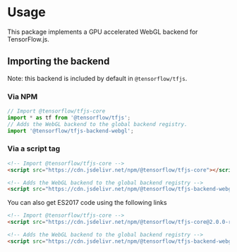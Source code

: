 # Usage

This package implements a GPU accelerated WebGL backend for TensorFlow.js.

## Importing the backend

Note: this backend is included by default in `@tensorflow/tfjs`.

### Via NPM

```js
// Import @tensorflow/tfjs-core
import * as tf from '@tensorflow/tfjs';
// Adds the WebGL backend to the global backend registry.
import '@tensorflow/tfjs-backend-webgl';
```

### Via a script tag

```html
<!-- Import @tensorflow/tfjs-core -->
<script src="https://cdn.jsdelivr.net/npm/@tensorflow/tfjs-core"></script>

<!-- Adds the WebGL backend to the global backend registry -->
<script src="https://cdn.jsdelivr.net/npm/@tensorflow/tfjs-backend-webgl"></script>
```

You can also get ES2017 code using the following links

```html
<!-- Import @tensorflow/tfjs-core -->
<script src="https://cdn.jsdelivr.net/npm/@tensorflow/tfjs-core@2.0.0-rc.4/dist/tf-core.es2017.js"></script>

<!-- Adds the WebGL backend to the global backend registry -->
<script src="https://cdn.jsdelivr.net/npm/@tensorflow/tfjs-backend-webgl@2.0.0-rc.4/dist/tf-backend-webgl.es2017.js"></script>
```

